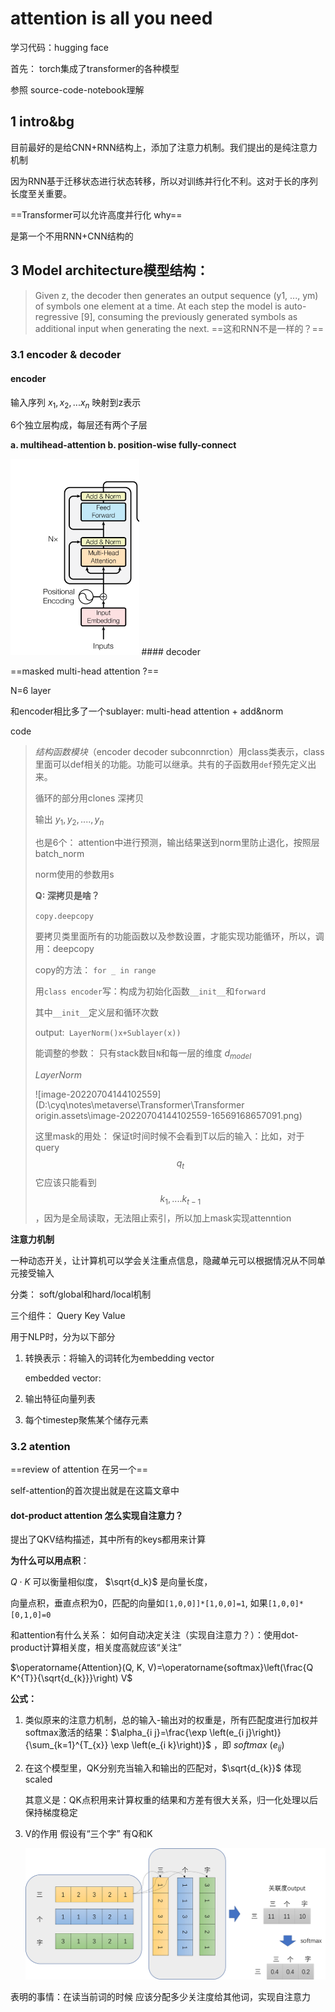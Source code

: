 # attention is all you need

学习代码：hugging face

首先： torch集成了transformer的各种模型

参照 source-code-notebook理解

## 1 intro&bg

目前最好的是给CNN+RNN结构上，添加了注意力机制。我们提出的是纯注意力机制

因为RNN基于迁移状态进行状态转移，所以对训练并行化不利。这对于长的序列长度至关重要。

==Transformer可以允许高度并行化   why==

是第一个不用RNN+CNN结构的

## 3 Model architecture模型结构： 

> Given z, the decoder then generates an output sequence (y1, ..., ym) of symbols one element at a time. At each step the model is auto-regressive [9], consuming the previously generated symbols as additional input when generating the next.
==这和RNN不是一样的？==

### 3.1 encoder & decoder

#### encoder

输入序列 $x_1,x_2,...x_n$ 映射到z表示

6个独立层构成，每层还有两个子层

**a. multihead-attention    b. position-wise fully-connect**

<img src="https://raw.githubusercontent.com/ChangYaQi/notes/main/metaverse/assets/image-20220715095317394.png" alt="image-20220715095317394" style="zoom:50%;" />
#### decoder



==masked multi-head attention ?==

N=6 layer  

和encoder相比多了一个sublayer: multi-head attention + add&norm




code

> *结构函数模块*（encoder decoder subconnrction）用class类表示，class里面可以def相关的功能。功能可以继承。共有的子函数用`def`预先定义出来。
>
> 循环的部分用clones 深拷贝
>
> 输出 $y_1,y_2,....,y_n$
>
> 也是6个： attention中进行预测，输出结果送到norm里防止退化，按照层batch_norm
>
> norm使用的参数用s
>
> **Q: 深拷贝是啥？**
>
> `copy.deepcopy`
>
> 要拷贝类里面所有的功能函数以及参数设置，才能实现功能循环，所以，调用：deepcopy
>
> copy的方法： `for _ in range`
>
> 用`class encoder`写：构成为初始化函数`__init__`和`forward`
>
> 其中`__init__`定义层和循环次数
>
> output:` LayerNorm()x+Sublayer(x))`
>
> 能调整的参数： 只有stack数目`N`和每一层的维度 $d_{model}$
>
> *LayerNorm*
>
> ![image-20220704144102559](D:\cyq\notes\metaverse\Transformer\Transformer origin.assets\image-20220704144102559-16569168657091.png)
>
> 这里mask的用处： 保证t时间时候不会看到T以后的输入：比如，对于query $$q_t$$它应该只能看到$$k_1,....k_{t-1}$$，因为是全局读取，无法阻止索引，所以加上mask实现attenntion
>

**注意力机制**

一种动态开关，让计算机可以学会关注重点信息，隐藏单元可以根据情况从不同单元接受输入

分类： soft/global和hard/local机制

三个组件： Query Key Value

用于NLP时，分为以下部分

1. 转换表示：将输入的词转化为embedding vector

   embedded vector: 

2. 输出特征向量列表

3. 每个timestep聚焦某个储存元素





### 3.2 atention

  ==review of attention 在另一个==

self-attention的首次提出就是在这篇文章中



#### dot-product attention 怎么实现自注意力？

提出了QKV结构描述，其中所有的keys都用来计算

**为什么可以用点积**：

$Q \cdot K$ 可以衡量相似度， $\sqrt{d_k}$ 是向量长度，

向量点积，垂直点积为0，匹配的向量如`[1,0,0]]*[1,0,0]=1`, 如果`[1,0,0]*[0,1,0]=0`

和attention有什么关系： 如何自动决定关注（实现自注意力？）：使用dot-product计算相关度，相关度高就应该“关注”

 $\operatorname{Attention}(Q, K, V)=\operatorname{softmax}\left(\frac{Q K^{T}}{\sqrt{d_{k}}}\right) V$

**公式：**

1. 类似原来的注意力机制，总的输入-输出对的权重是，所有匹配度进行加权并softmax激活的结果：$\alpha_{i j}=\frac{\exp \left(e_{i j}\right)}{\sum_{k=1}^{T_{x}} \exp \left(e_{i k}\right)}$ ，即 $softmax\ (e_{ij})$

2. 在这个模型里，QK分别充当输入和输出的匹配对，$\sqrt{d_{k}}$ 体现scaled

   其意义是：QK点积用来计算权重的结果和方差有很大关系，归一化处理以后保持梯度稳定

3. V的作用 假设有“三个字” 有Q和K

   ![image-20220713171241402](https://raw.githubusercontent.com/ChangYaQi/notes/main/metaverse/assets/image-20220713171241402.png)

表明的事情：在读当前词的时候 应该分配多少关注度给其他词，实现自注意力

